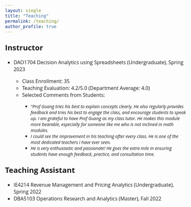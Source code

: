 ```yaml
---
layout: single
title: "Teaching"
permalink: /teaching/
author_profile: true
---
```


<style>
@import url('https://fonts.googleapis.com/css2?family=Open+Sans&display=swap');
</style>
<!-- <body style="font-family: sans-serif; font-size: 9pt;"> -->
<body style="font-family: Open Sans; font-style: light; font-size: 12pt;">

<h2 style="margin-top: 1em;">Instructor</h2>
<ul>
	<li>DAO1704 Decision Analytics using Spreadsheets (Undergraduate), Spring 2023</li>
		<ul>
			<li>Class Enrollment: 35</li>
			<li>Teaching Evaluation: 4.2/5.0 (Department Average: 4.0)</li>
			<li>Selected Comments from Students:</li>
				<ul>
					<li style="font-size: 14px"><i>"Prof Guang tries his best to explain concepts clearly. He also regularly provides feedback and tries his best to engage the class, and encourage students to speak up. I am grateful to have Prof Guang as my class tutor. He makes this module more bearable, especially for someone like me who is not inclined in math modules.</i></li>
					<li style="font-size: 14px"><i>I could see the improvement in his teaching after every class. He is one of the most dedicated teachers I have ever seen.</i></li>
					<li style="font-size: 14px"><i>He is very enthusiastic and passionate! He goes the extra mile in ensuring students have enough feedback, practice, and consultation time.</i></li>
				</ul>
		</ul>
</ul>

<h2 style="margin-top: 1em;">Teaching Assistant</h2>
<ul>
	<li>IE4214 Revenue Management and Pricing Analytics (Undergraduate), Spring 2022</li>
	<li>DBA5103 Operations Research and Analytics (Master), Fall 2022</li>
</ul>

</body>
